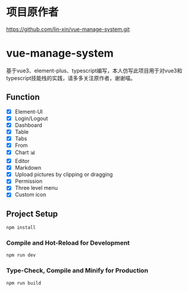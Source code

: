 # 项目原作者
  https://github.com/lin-xin/vue-manage-system.git

# vue-manage-system

基于vue3、element-plus、typescript编写，本人仿写此项目用于对vue3和typescript技能栈的实践，请多多关注原作者，谢谢喵。




## Function

-   [x] Element-UI
-   [x] Login/Logout
-   [x] Dashboard
-   [x] Table
-   [x] Tabs
-   [x] From
-   [x] Chart :bar_chart:
-   [x] Editor
-   [x] Markdown
-   [x] Upload pictures by clipping or dragging
-   [x] Permission
-   [x] Three level menu
-   [x] Custom icon

## Project Setup

```sh
npm install
```

### Compile and Hot-Reload for Development

```sh
npm run dev
```

### Type-Check, Compile and Minify for Production

```sh
npm run build
```
